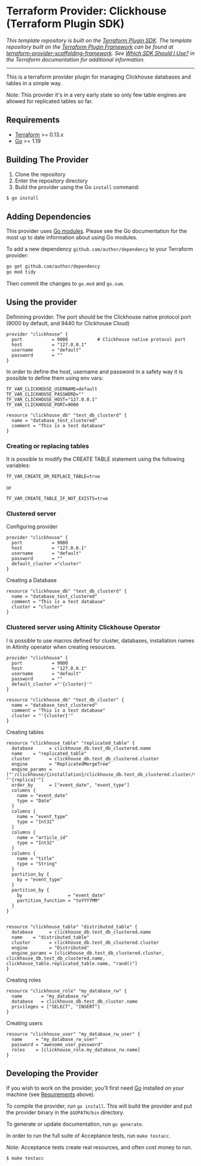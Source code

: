 # Terraform Provider: Clickhouse (Terraform Plugin SDK)

_This template repository is built on the [Terraform Plugin SDK](https://github.com/hashicorp/terraform-plugin-sdk). The template repository built on the [Terraform Plugin Framework](https://github.com/hashicorp/terraform-plugin-framework) can be found at [terraform-provider-scaffolding-framework](https://github.com/hashicorp/terraform-provider-scaffolding-framework). See [Which SDK Should I Use?](https://www.terraform.io/docs/plugin/which-sdk.html) in the Terraform documentation for additional information._

----

This is a terraform provider plugin for managing Clickhouse databases and tables in a simple way.

_Note_: This provider it's in a very early state so only few table engines are allowed for replicated tables so far.


## Requirements

-	[Terraform](https://www.terraform.io/downloads.html) >= 0.13.x
-	[Go](https://golang.org/doc/install) >= 1.19

## Building The Provider

1. Clone the repository
1. Enter the repository directory
1. Build the provider using the Go `install` command:
```sh
$ go install
```

## Adding Dependencies

This provider uses [Go modules](https://github.com/golang/go/wiki/Modules).
Please see the Go documentation for the most up to date information about using Go modules.

To add a new dependency `github.com/author/dependency` to your Terraform provider:

```bash
go get github.com/author/dependency
go mod tidy
```

Then commit the changes to `go.mod` and `go.sum`.

## Using the provider


Definining provider. The port should be the Clickhouse native protocol port (9000 by default, and 9440 for Clickhouse Cloud)

```hcl
provider "clickhouse" {
  port           = 9000           # Clickhouse native protocol port
  host           = "127.0.0.1"
  username       = "default"
  password       = ""
}
```

In order to define the host, username and password in a safety way it is possible to define them using env vars:

```config
TF_VAR_CLICKHOUSE_USERNAME=default
TF_VAR_CLICKHOUSE_PASSWORD=""
TF_VAR_CLICKHOUSE_HOST="127.0.0.1"
TF_VAR_CLICKHOUSE_PORT=9000
```

```hcl
resource "clickhouse_db" "test_db_clusterd" {
  name = "database_test_clustered"
  comment = "This is a test database"
}
```

### Creating or replacing tables

It is possible to modify the CREATE TABLE statement using the following variables:

```config
TF_VAR_CREATE_OR_REPLACE_TABLE=true
```
or

```config
TF_VAR_CREATE_TABLE_IF_NOT_EXISTS=true
```

### Clustered server

Configuring provider

```hcl
provider "clickhouse" {
  port           = 9000
  host           = "127.0.0.1"
  username       = "default"
  password       = ""
  default_cluster ="cluster"
}
```

Creating a Database

```hcl
resource "clickhouse_db" "test_db_clusterd" {
  name = "database_test_clustered"
  comment = "This is a test database"
  cluster = "cluster"
}
```

### Clustered server using Altinity Clickhouse Operator

I is possible to use macros defined for cluster, databases, installation names in Altinity operator when creating resources.

```hcl
provider "clickhouse" {
  port           = 9000
  host           = "127.0.0.1"
  username       = "default"
  password       = ""
  default_cluster ="'{cluster}'"
}
```

```hcl
resource "clickhouse_db" "test_db_cluster" {
  name = "database_test_clustered"
  comment = "This is a test database"
  cluster = "'{cluster}'"
}
```

Creating tables

```hcl
resource "clickhouse_table" "replicated_table" {
  database      = clickhouse_db.test_db_clustered.name
  name    = "replicated_table"
  cluster       = clickhouse_db.test_db_clustered.cluster
  engine        = "ReplicatedMergeTree"
  engine_params = ["'/clickhouse/{installation}/clickhouse_db.test_db_clustered.cluster/tables/{shard}/{database}/{table}'", "'{replica}'"]
  order_by      = ["event_date", "event_type"]
  columns {
    name = "event_date"
    type = "Date"
  }
  columns {
    name = "event_type"
    type = "Int32"
  }
  columns {
    name = "article_id"
    type = "Int32"
  }
  columns {
    name = "title"
    type = "String"
  }
  partition_by {
    by = "event_type"
  }
  partition_by {
    by                 = "event_date"
    partition_function = "toYYYYMM"
  }
}


resource "clickhouse_table" "distributed_table" {
  database      = clickhouse_db.test_db_clustered.name
  name    = "distributed_table"
  cluster       = clickhouse_db.test_db_clustered.cluster
  engine        = "Distributed"
  engine_params = [clickhouse_db.test_db_clustered.cluster, clickhouse_db.test_db_clustered.name, clickhouse_table.replicated_table.name, "rand()"]
}
```

Creating roles

```hcl
resource "clickhouse_role" "my_database_rw" {
  name       = "my_database_rw"
  database   = clickhouse_db.test_db_cluster.name
  privileges = ["SELECT", "INSERT"]
}
```

Creating users

```hcl
resource "clickhouse_user" "my_database_rw_user" {
  name     = "my_database_rw_user"
  password = "awesome_user_password"
  roles    = [clickhouse_role.my_database_rw.name]
}
```

## Developing the Provider

If you wish to work on the provider, you'll first need [Go](http://www.golang.org) installed on your machine (see [Requirements](#requirements) above).

To compile the provider, run `go install`. This will build the provider and put the provider binary in the `$GOPATH/bin` directory.

To generate or update documentation, run `go generate`.

In order to run the full suite of Acceptance tests, run `make testacc`.

_Note:_ Acceptance tests create real resources, and often cost money to run.

```sh
$ make testacc
```
